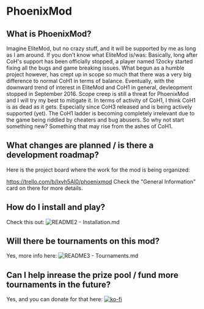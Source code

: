 # PhoenixMod

## What is PhoenixMod?
Imagine EliteMod, but no crazy stuff, and it will be supported by me as long as I am around.
If you don't know what EliteMod is/was: Basically, long after CoH's support has been officially stopped,
a player named 12ocky started fixing all the bugs and game breaking issues. What begun as a humble project however, 
has crept up in scope so much that there was a very big difference to normal CoH1 in terms of balance.
Eventually, with the downward trend of interest in EliteMod and CoH1 in general, devleopment stopped in September 2016.
Scope creep is still a threat for PhoenixMod and I will try my best to mitigate it. In terms of activity of CoH1, 
I think CoH1 is as dead as it gets. Especially since CoH3 released and is being actively supported (yet).
The CoH1 ladder is becoming completely irrelevant due to the game being riddled by cheaters and bug abusers.
So why not start something new? Something that may rise from the ashes of CoH1.

## What changes are planned / is there a development roadmap?
Here is the project board where the work for the mod is being organized:

https://trello.com/b/lxvh5AI0/phoenixmod  Check the "General Information" card on there for more details.

## How do I install and play?
Check this out: ![README2 - Installation.md](https://github.com/Nubb3r/PhoenixMod/blob/main/README2%20-%20Installation)

## Will there be tournaments on this mod?
Yes, more info here: ![README3 - Tournaments.md]([https://github.com/Nubb3r/PhoenixMod/blob/main/README2%20-%20Installation%20Guide.md](https://github.com/Nubb3r/PhoenixMod/blob/main/README3%20-%20Tournaments.md))

## Can I help inrease the prize pool / fund more tournaments in the future?
Yes, and you can donate for that here:
[![ko-fi](https://ko-fi.com/img/githubbutton_sm.svg)](https://ko-fi.com/M4M8X1O2A)



